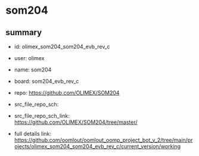 # som204
 
## summary 
* id: olimex_som204_som204_evb_rev_c
* user: olimex
* name: som204
* board: som204_evb_rev_c
* repo: https://github.com/OLIMEX/SOM204



* src_file_repo_sch: 
* src_file_repo_sch_link: https://github.com/OLIMEX/SOM204/tree/master/
* full details link: https://github.com/oomlout/oomlout_oomp_project_bot_v_2/tree/main/projects/olimex_som204_som204_evb_rev_c/current_version/working  







